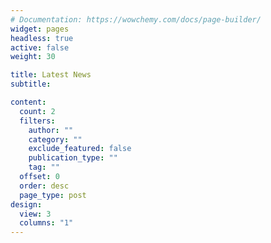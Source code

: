 ```yaml
---
# Documentation: https://wowchemy.com/docs/page-builder/
widget: pages
headless: true
active: false
weight: 30

title: Latest News
subtitle:

content:
  count: 2
  filters:
    author: ""
    category: ""
    exclude_featured: false
    publication_type: ""
    tag: ""
  offset: 0
  order: desc
  page_type: post
design:
  view: 3
  columns: "1"
---
```


